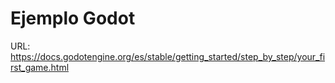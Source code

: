 # Ejemplo Godot

URL: https://docs.godotengine.org/es/stable/getting_started/step_by_step/your_first_game.html
